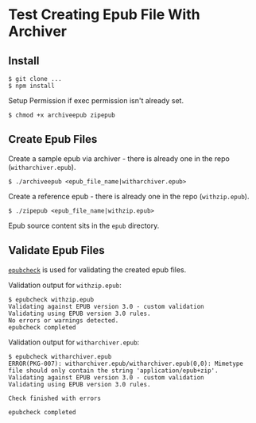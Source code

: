 # Test Creating Epub File With Archiver

## Install

    $ git clone ...
    $ npm install

Setup Permission if exec permission isn't already set.

    $ chmod +x archiveepub zipepub

## Create Epub Files

Create a sample epub via archiver - there is already one in the repo (`witharchiver.epub`).

    $ ./archiveepub <epub_file_name|witharchiver.epub>

Create a reference epub - there is already one in the repo (`withzip.epub`).

    $ ./zipepub <epub_file_name|withzip.epub>

Epub source content sits in the `epub` directory.

## Validate Epub Files 

[`epubcheck`](https://github.com/idpf/epubcheck) is used for validating the created epub files. 

Validation output for `withzip.epub`: 

    $ epubcheck withzip.epub 
    Validating against EPUB version 3.0 - custom validation
    Validating using EPUB version 3.0 rules.
    No errors or warnings detected.
    epubcheck completed

Validation output for `witharchiver.epub`:

    $ epubcheck witharchiver.epub 
    ERROR(PKG-007): witharchiver.epub/witharchiver.epub(0,0): Mimetype file should only contain the string 'application/epub+zip'.
    Validating against EPUB version 3.0 - custom validation
    Validating using EPUB version 3.0 rules.
    
    Check finished with errors
    
    epubcheck completed
